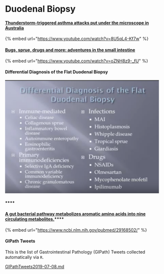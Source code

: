 # Duodenal Biopsy

#### [Thunderstorm-triggered asthma attacks put under the microscope in Australia](https://www.youtube.com/watch?v=8U5qL4-Kf7w)

{% embed url="https://www.youtube.com/watch?v=8U5qL4-Kf7w" %}





#### [Bugs, sprue, drugs and more: adventures in the small intestine](https://www.youtube.com/watch?v=oZNH8z9-\_fU)

{% embed url="https://www.youtube.com/watch?v=oZNH8z9-_fU" %}



#### Differential Diagnosis of the Flat Duodenal Biopsy

![](<../../.gitbook/assets/ekran-resmi-2017-11-29-00.14.42 (2) (2) (2) (2) (1).png>)

#### ****

#### [**A gut bacterial pathway metabolizes aromatic amino acids into nine circulating metabolites.**](https://www.ncbi.nlm.nih.gov/pubmed/29168502/)****

{% embed url="https://www.ncbi.nlm.nih.gov/pubmed/29168502/" %}





#### GIPath Tweets

This is the list of Gastrointestinal Pathology (GIPath) Tweets collected automatically via `R`.

[GIPathTweets2019-07-08.md](https://github.com/sbalci/ParaPathology/tree/7b853c5e0793aa3f04000d8577340e5623b2678c/systemic-pathology/gastrointestinal-pathology/pathTweets/GIPathTweets2019-07-08.md)

